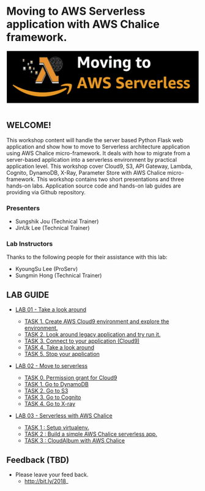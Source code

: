 # Moving to AWS Serverless application with AWS Chalice framework.
<img src="lab-guide/images/Serverless-logo-github.png" width=640>

## WELCOME! ##
This workshop content will handle the server based Python Flask web application and show how to move to Serverless architecture application using AWS Chalice micro-framework. It deals with how to migrate from a server-based application into a serverless environment by practical application level. This workshop cover Cloud9, S3, API Gateway, Lambda, Cognito, DynamoDB, X-Ray, Parameter Store with AWS Chalice micro-framework. This workshop contains two short presentations and three hands-on labs. Application source code and hands-on lab guides are providing via Github repository.

### Presenters
 * Sungshik Jou (Technical Trainer)
 * JinUk Lee (Technical Trainer)

### Lab Instructors
Thanks to the following people for their assistance with this lab:
 * KyoungSu Lee (ProServ)
 * Sungmin Hong (Technical Trainer)

## LAB GUIDE
* [LAB 01 - Take a look around](lab-guide/LAB01.md)
	* [TASK 1. Create AWS Cloud9 environment and explore the environment.](lab-guide/LAB01.md#task-1-create-aws-cloud9-environment-and-explore-the-environment)
	* [TASK 2. Look around legacy application and try run it.](lab-guide/LAB01.md#task-2-look-around-legacy-application-and-try-run-it)
	* [TASK 3. Connect to your application (Cloud9)](lab-guide/LAB01.md#task-3-optional-task-connect-to-your-application-ssh-tunneling)
	* [TASK 4. Take a look around](lab-guide/LAB01.md#task-4-take-a-look-around)
	* [TASK 5. Stop your application](lab-guide/LAB01.md#task-5-stop-your-application)
	
* [LAB 02 - Move to serverless](lab-guide/LAB02.md)
	* [TASK 0. Permission grant for Cloud9](lab-guide/LAB02.md#task-0-permission-grant-for-cloud9)
	* [TASK 1. Go to DynamoDB](lab-guide/LAB02.md#task-1-go-to-dynamodb)
	* [TASK 2. Go to S3](lab-guide/LAB02.md#task-2-go-to-s3)
	* [TASK 3. Go to Cognito](lab-guide/LAB02.md#task-2-go-to-s3)
	* [TASK 4. Go to X-ray](lab-guide/LAB02.md#task-2-go-to-s3)

* [LAB 03 - Serverless with AWS Chalice](lab-guide/LAB03.md)
	* [TASK 1 : Setup virtualenv.](lab-guide/LAB03.md#task-1--seyup-virtualenv)
	* [TASK 2 : Build a simple AWS Chalice serverless app.](lab-guide/LAB03.md#task-2--build-a-simple-aws-chalice-serverless-app)
	* [TASK 3 : CloudAlbum with AWS Chalice](lab-guide/LAB03.md#task-3--cloudalbum-with-aws-chalice)


## Feedback (TBD)
* Please leave your feed back.
  * http://bit.ly/2018_ 